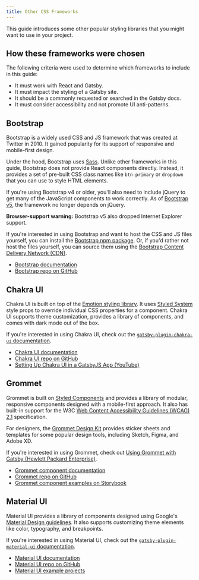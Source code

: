 ```yaml
---
title: Other CSS Frameworks
---
```


This guide introduces some other popular styling libraries that you might want to use in your project.

## How these frameworks were chosen

The following criteria were used to determine which frameworks to include in this guide:

- It must work with React and Gatsby.
- It must impact the styling of a Gatsby site.
- It should be a commonly requested or searched in the Gatsby docs.
- It must consider accessibility and not promote UI anti-patterns.

## Bootstrap

Bootstrap is a widely used CSS and JS framework that was created at Twitter in 2010. It gained popularity for its support of responsive and mobile-first design.

Under the hood, Bootstrap uses [Sass](https://sass-lang.com/). Unlike other frameworks in this guide, Bootstrap does not provide React components directly. Instead, it provides a set of pre-built CSS class names like `btn-primary` or `dropdown` that you can use to style HTML elements.

If you're using Bootstrap v4 or older, you'll also need to include jQuery to get many of the JavaScript components to work correctly. As of [Bootstrap v5](https://blog.getbootstrap.com/2020/06/16/bootstrap-5-alpha/), the framework no longer depends on jQuery.

**Browser-support warning:** Bootstrap v5 also dropped Internet Explorer support.

If you're interested in using Bootstrap and want to host the CSS and JS files yourself, you can install the [Bootstrap npm package](https://www.npmjs.com/package/bootstrap). Or, if you'd rather not host the files yourself, you can source them using the [Bootstrap Content Delivery Network (CDN)](https://www.bootstrapcdn.com/).

- [Bootstrap documentation](https://getbootstrap.com/docs)
- [Bootstrap repo on GitHub](https://github.com/twbs/bootstrap)

## Chakra UI

Chakra UI is built on top of the [Emotion styling library](https://emotion.sh/docs/introduction). It uses [Styled System](https://styled-system.com/) style props to override individual CSS properties for a component. Chakra UI supports theme customization, provides a library of components, and comes with dark mode out of the box.

If you're interested in using Chakra UI, check out the [`gatsby-plugin-chakra-ui` documentation](/packages/gatsby-plugin-chakra-ui/?=chakra).

- [Chakra UI documentation](https://chakra-ui.com/getting-started)
- [Chakra UI repo on GitHub](https://github.com/chakra-ui/chakra-ui/)
- [Setting Up Chakra UI in a GatsbyJS App (YouTube)](https://www.youtube.com/watch?v=PjQHqDWnzGw)

## Grommet

Grommet is built on [Styled Components](https://styled-components.com/) and provides a library of modular, responsive components designed with a mobile-first approach. It also has built-in support for the W3C [Web Content Accessibility Guidelines (WCAG) 2.1](http://www.w3.org/WAI/intro/wcag) specification.

For designers, the [Grommet Design Kit](https://github.com/grommet/design-kit) provides sticker sheets and templates for some popular design tools, including Sketch, Figma, and Adobe XD.

If you're interested in using Grommet, check out [Using Grommet with Gatsby (Hewlett Packard Enterprise)](https://developer.hpe.com/blog/using-grommet-with-gatsby).

- [Grommet component documentation](https://v2.grommet.io/components)
- [Grommet repo on GitHub](https://github.com/grommet/grommet)
- [Grommet component examples on Storybook](https://storybook.grommet.io/)

## Material UI

Material UI provides a library of components designed using Google's [Material Design guidelines](https://material.io/design/introduction). It also supports customizing theme elements like color, typography, and breakpoints.

If you're interested in using Material UI, check out the [`gatsby-plugin-material-ui` documentation](/packages/gatsby-plugin-material-ui).

- [Material UI documentation](https://material-ui.com/)
- [Material UI repo on GitHub](https://github.com/mui-org/material-ui)
- [Material UI example projects](https://material-ui.com/getting-started/example-projects/)
